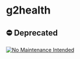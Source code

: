 # g2health

## :no_entry: Deprecated

[![No Maintenance Intended](http://unmaintained.tech/badge.svg)](http://unmaintained.tech/)

